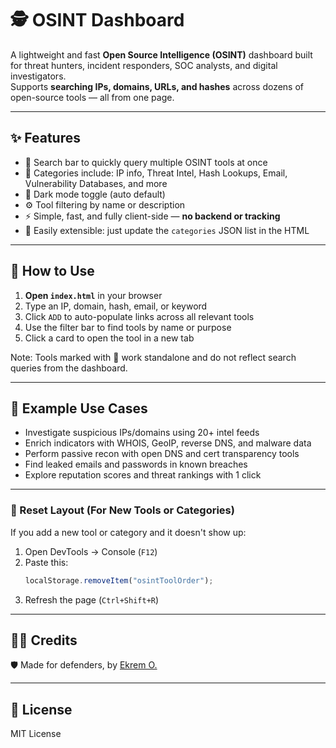 # 🕵️ OSINT Dashboard

A lightweight and fast **Open Source Intelligence (OSINT)** dashboard built for threat hunters, incident responders, SOC analysts, and digital investigators.  
Supports **searching IPs, domains, URLs, and hashes** across dozens of open-source tools — all from one page.

---

## ✨ Features

- 🔎 Search bar to quickly query multiple OSINT tools at once
- 🎯 Categories include: IP info, Threat Intel, Hash Lookups, Email, Vulnerability Databases, and more
- 🌙 Dark mode toggle (auto default)
- ⚙️ Tool filtering by name or description
- ⚡ Simple, fast, and fully client-side — **no backend or tracking**
- 🧠 Easily extensible: just update the `categories` JSON list in the HTML

---

## 🚀 How to Use

1. **Open `index.html`** in your browser  
2. Type an IP, domain, hash, email, or keyword  
3. Click `ADD` to auto-populate links across all relevant tools  
4. Use the filter bar to find tools by name or purpose  
5. Click a card to open the tool in a new tab

Note: Tools marked with 🔶 work standalone and do not reflect search queries from the dashboard.

---

## 🧩 Example Use Cases

- Investigate suspicious IPs/domains using 20+ intel feeds
- Enrich indicators with WHOIS, GeoIP, reverse DNS, and malware data
- Perform passive recon with open DNS and cert transparency tools
- Find leaked emails and passwords in known breaches
- Explore reputation scores and threat rankings with 1 click

---

### 🧼 Reset Layout (For New Tools or Categories)

If you add a new tool or category and it doesn't show up:

1. Open DevTools → Console (`F12`)
2. Paste this:
   ```js
   localStorage.removeItem("osintToolOrder");
3. Refresh the page (`Ctrl+Shift+R`)

---

## 👨‍💻 Credits

🛡️ Made for defenders, by [Ekrem O.](https://www.linkedin.com/in/ekremozdemir19/)

---

## 📜 License

MIT License
